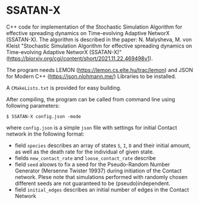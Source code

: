 # SSATAN-X

C++ code for implementation of the Stochastic Simulation Algorithm for effective spreading dynamics on Time-evolving Adaptive NetworX (SSATAN-X). The algorithm is described in the paper: N. Malysheva, M. von Kleist "Stochastic Simulation Algorithm for effective spreading dynamics on Time-evolving Adaptive NetworX (SSATAN-X)"  (https://biorxiv.org/cgi/content/short/2021.11.22.469498v1).    
  
The program needs LEMON (https://lemon.cs.elte.hu/trac/lemon) and JSON for Modern C++ (https://json.nlohmann.me/) Libraries to be installed.  
  
A ```CMakeLists.txt``` is provided for easy building.    

After compiling, the program can be called from command line using following parameters:  
```
$ SSATAN-X config.json -mode 
```
where ```config.json``` is a simple ```json``` file with settings for initial Contact network in the following format:
* field ```species``` describes an array of states ```S```, ```I```, ```D``` and their initial amount, as well as the death rate for the individual of given state.
* fields ```new_contact_rate``` and ```loose_contact_rate``` describe 
* field ```seed``` aloows to fix a seed for the Pseudo-Random Number Generator (Mersenne Twister 19937) during initiation of the Contact network. Plese note that simulations performed with randomly chosen different seeds are not guaranteed to be (pseudo)independent.
* field ```initial_edges``` describes an initial number of edges in the Contact Network
